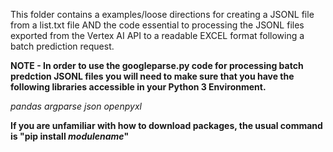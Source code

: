 This folder contains a examples/loose directions for creating a JSONL file from a list.txt file AND the code essential to processing the JSONL files exported from the Vertex AI API to a readable EXCEL format following a batch prediction request. 

**NOTE - In order to use the googleparse.py code for processing batch predction JSONL files you will need to make sure that you have the following libraries accessible in your Python 3 Environment.**
 
 _pandas
  argparse
  json
  openpyxl_
  
 **If you are unfamiliar with how to download packages, the usual command is "pip install _modulename_"**
